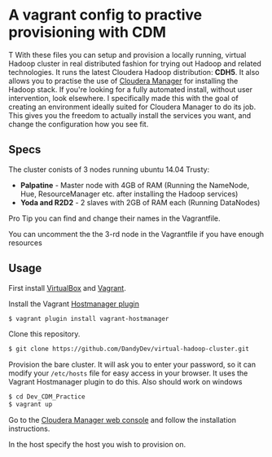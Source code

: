 # A vagrant config to practive provisioning with CDM

T
With these files you can setup and provision a locally running, virtual Hadoop cluster in real distributed fashion for trying out Hadoop and related technologies. It runs the latest Cloudera Hadoop distribution: **CDH5**. It also allows you to practise the use of [Cloudera Manager](http://www.cloudera.com/content/cloudera/en/products-and-services/cloudera-enterprise/cloudera-manager.html) for installing the Hadoop stack. If you're looking for a fully automated install, without user intervention, look elsewhere. I specifically made this with the goal of creating an environment ideally suited for Cloudera Manager to do its job. This gives you the freedom to actually install the services you want, and change the configuration how you see fit.


## Specs

The cluster conists of 3 nodes running ubuntu 14.04 Trusty:

* **Palpatine** - Master node with 4GB of RAM (Running the NameNode, Hue, ResourceManager etc. after installing the Hadoop services)
* **Yoda and R2D2** - 2 slaves with 2GB of RAM each (Running DataNodes)

Pro Tip you can find and change their names in the Vagrantfile.

You can uncomment the the 3-rd node in the Vagrantfile if you have enough resources

## Usage

First install [VirtualBox](https://www.virtualbox.org/) and [Vagrant](http://www.vagrantup.com/).

Install the Vagrant [Hostmanager plugin](https://github.com/smdahlen/vagrant-hostmanager)

```bash
$ vagrant plugin install vagrant-hostmanager
```

Clone this repository.

```bash
$ git clone https://github.com/DandyDev/virtual-hadoop-cluster.git
```

Provision the bare cluster. It will ask you to enter your password, so it can modify your `/etc/hosts` file for easy access in your browser. It uses the Vagrant Hostmanager plugin to do this. Also should work on windows

```bash
$ cd Dev_CDM_Practice
$ vagrant up
```

Go to the [Cloudera Manager web console](http://palpatine:7180) and follow the installation instructions. 

In the host specify the host you wish to provision on. 


